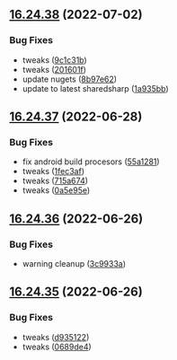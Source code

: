 ## [16.24.38](https://github.com/phandcock/GrampsView/compare/v16.24.37...v16.24.38) (2022-07-02)


### Bug Fixes

* tweaks ([9c1c31b](https://github.com/phandcock/GrampsView/commit/9c1c31b44d2a594fb02b851c37bb0916f42f26ad))
* tweaks ([201601f](https://github.com/phandcock/GrampsView/commit/201601f448b89c96ccf414da2314cea4921ad3a3))
* update nugets ([8b97e62](https://github.com/phandcock/GrampsView/commit/8b97e62f1fe327a65305f0927d4cb15be2a7659f))
* update to latest sharedsharp ([1a935bb](https://github.com/phandcock/GrampsView/commit/1a935bbc52417397f7094dcc95d876784ac21052))



## [16.24.37](https://github.com/phandcock/GrampsView/compare/v16.24.36...v16.24.37) (2022-06-28)


### Bug Fixes

* fix android build procesors ([55a1281](https://github.com/phandcock/GrampsView/commit/55a1281de1a9fc40e80ae54b1b6e3cdb1bbf76f5))
* tweaks ([1fec3af](https://github.com/phandcock/GrampsView/commit/1fec3afe3689e80185ddf07a820299d749f1e61d))
* tweaks ([715a674](https://github.com/phandcock/GrampsView/commit/715a674d90f6b25c3dfadda82592f60efdfae883))
* tweaks ([0a5e95e](https://github.com/phandcock/GrampsView/commit/0a5e95e747fbc14e15dbaa4342904b959a98b44f))



## [16.24.36](https://github.com/phandcock/GrampsView/compare/v16.24.35...v16.24.36) (2022-06-26)


### Bug Fixes

* warning cleanup ([3c9933a](https://github.com/phandcock/GrampsView/commit/3c9933a82a0f46c0f4f5ed34c3ca5d66d523b033))



## [16.24.35](https://github.com/phandcock/GrampsView/compare/v16.24.34...v16.24.35) (2022-06-26)


### Bug Fixes

* tweaks ([d935122](https://github.com/phandcock/GrampsView/commit/d93512236e901d279f5e6ac36a74607d687bdec2))
* tweaks ([0689de4](https://github.com/phandcock/GrampsView/commit/0689de42a1e8f359b7f6dd22bfa6ea0d70e272d1))



